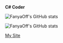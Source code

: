 **C# Coder**

![FanyaOff's GitHub stats](https://github-readme-stats.vercel.app/api?username=FanyaOff&layout=compact&langs_count=7&theme=dracula)

![FanyaOff's GitHub stats](https://github-readme-stats.vercel.app/api/top-langs/?username=FanyaOff&layout=compact&langs_count=7&theme=dracula)

[My Site](https://fan9.ru)
